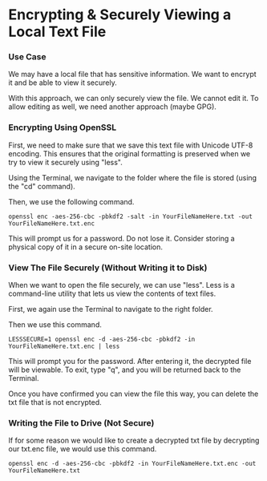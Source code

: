 # Encrypting & Securely Viewing a Local Text File

### Use Case

We may have a local file that has sensitive information. We want to encrypt it and be able to view it securely.

With this approach, we can only securely view the file. We cannot edit it. To allow editing as well, we need another approach (maybe GPG).

### Encrypting Using OpenSSL

First, we need to make sure that we save this text file with Unicode UTF-8 encoding. This ensures that the original formatting is preserved when we try to view it securely using "less".

Using the Terminal, we navigate to the folder where the file is stored (using the "cd" command).

Then, we use the following command. 

```
openssl enc -aes-256-cbc -pbkdf2 -salt -in YourFileNameHere.txt -out YourFileNameHere.txt.enc
```

This will prompt us for a password. Do not lose it. Consider storing a physical copy of it in a secure on-site location.

### View The File Securely (Without Writing it to Disk)

When we want to open the file securely, we can use "less". Less is a command-line utility that lets us view the contents of text files.

First, we again use the Terminal to navigate to the right folder. 

Then we use this command.

```
LESSSECURE=1 openssl enc -d -aes-256-cbc -pbkdf2 -in YourFileNameHere.txt.enc | less
```

This will prompt you for the password. After entering it, the decrypted file will be viewable. 
To exit, type "q", and you will be returned back to the Terminal. 

Once you have confirmed you can view the file this way, you can delete the txt file that is not encrypted.

### Writing the File to Drive (Not Secure)

If for some reason we would like to create a decrypted txt file by decrypting our txt.enc file, we would use this command. 

```
openssl enc -d -aes-256-cbc -pbkdf2 -in YourFileNameHere.txt.enc -out YourFileNameHere.txt
```
